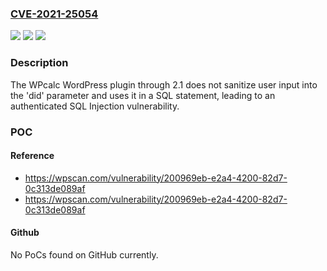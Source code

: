 ### [CVE-2021-25054](https://cve.mitre.org/cgi-bin/cvename.cgi?name=CVE-2021-25054)
![](https://img.shields.io/static/v1?label=Product&message=WPcalc%20%E2%80%93%20create%20any%20online%20calculators&color=blue)
![](https://img.shields.io/static/v1?label=Version&message=2.1%3C%3D%202.1%20&color=brighgreen)
![](https://img.shields.io/static/v1?label=Vulnerability&message=CWE-89%20SQL%20Injection&color=brighgreen)

### Description

The WPcalc WordPress plugin through 2.1 does not sanitize user input into the 'did' parameter and uses it in a SQL statement, leading to an authenticated SQL Injection vulnerability.

### POC

#### Reference
- https://wpscan.com/vulnerability/200969eb-e2a4-4200-82d7-0c313de089af
- https://wpscan.com/vulnerability/200969eb-e2a4-4200-82d7-0c313de089af

#### Github
No PoCs found on GitHub currently.

